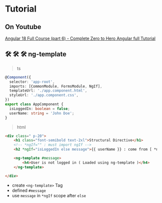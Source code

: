 # Tutorial  

## On Youtube  
[Angular 18 Full Course (part 6) - Complete Zero to Hero Angular full Tutorial](https://www.youtube.com/watch?v=NFfm6537XBc&list=PLG6SdLSnBhdWj797VAEvABNYIBEaVQnfF&index=26)  

## 🛠️ 🛠️ 🛠️ ng-template

> ts

```ts
@Component({
  selector: 'app-root',
  imports: [CommonModule, FormsModule, NgIf],
  templateUrl: './app.component.html',
  styleUrl: './app.component.css',
})
export class AppComponent {
  isLoggedIn: boolean = false;
  userName: string = 'John Doe';
}
```

> html

```html
<div class=" p-20">
    <h1 class="font-semibold text-2xl">Structural Directive</h1>
    <!-- *ngIf="" : must import ngIf -->
    <h2 *ngIf="isLoggedIn else message">{{ userName }} : come from [ *ngIf ]</h2>

    <ng-template #message>
        <h4>User is not logged in ( Loaded using ng-template )</h4>
    </ng-template>

</div>
```  

- create `<ng-template>` Tag  
- defined `#message`  
- use `message` in `*ngIf` scope after `else`
